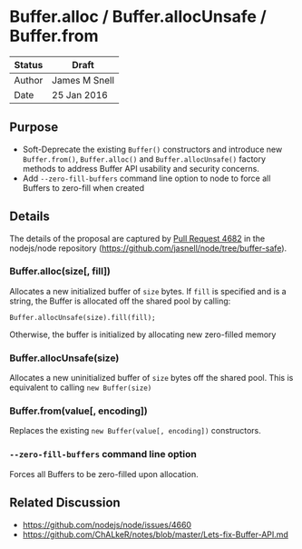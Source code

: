# Buffer.alloc / Buffer.allocUnsafe / Buffer.from

Status | Draft
------ | ----
Author | James M Snell
Date   | 25 Jan 2016

## Purpose

* Soft-Deprecate the existing `Buffer()` constructors and introduce new
  `Buffer.from()`, `Buffer.alloc()` and `Buffer.allocUnsafe()` factory methods
  to address Buffer API usability and security concerns.
* Add `--zero-fill-buffers` command line option to node to force all Buffers
  to zero-fill when created

## Details

The details of the proposal are captured by [Pull Request 4682][] in the
nodejs/node repository (https://github.com/jasnell/node/tree/buffer-safe).

### Buffer.alloc(size[, fill])

Allocates a new initialized buffer of `size` bytes. If `fill` is specified
and is a string, the Buffer is allocated off the shared pool by calling:

```
Buffer.allocUnsafe(size).fill(fill);
```

Otherwise, the buffer is initialized by allocating new zero-filled memory

### Buffer.allocUnsafe(size)

Allocates a new uninitialized buffer of `size` bytes off the shared pool. This
is equivalent to calling `new Buffer(size)`

### Buffer.from(value[, encoding])

Replaces the existing `new Buffer(value[, encoding])` constructors.

### `--zero-fill-buffers` command line option

Forces all Buffers to be zero-filled upon allocation.

## Related Discussion

* https://github.com/nodejs/node/issues/4660
* https://github.com/ChALkeR/notes/blob/master/Lets-fix-Buffer-API.md

[Pull Request 4682]: https://github.com/nodejs/node/pull/4682
